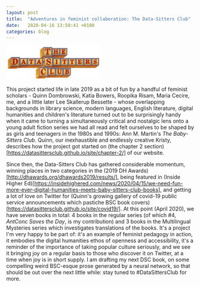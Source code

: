 ```yaml
---
layout: post
title:  "Adventures in feminist collaboration: The Data-Sitters Club"
date:   2020-04-16 13:50:41 +0100
categories: blog
---
```


<a href="https://datasittersclub.github.io/site/"><img style="float:center" src="/DSClogo.png" width="50%" height="50%" /></a>

This project started life in late 2019 as a bit of fun by a handful of feminist scholars - Quinn Dombrowski, Katia Bowers, Roopika Risam, Maria Cecire, me, and a little later Lee Skallerup Bessette - whose overlapping backgrounds in library science, modern languages, English literature, digital humanities and children's literature turned out to be surprisingly handy when it came to turning a simultaneously critical and nostalgic lens onto a young adult fiction series we had all read and felt ourselves to be shaped by as girls and teenagers in the 1980s and 1990s: Ann M. Martin's *The Baby-Sitters Club*. Quinn, our inexhaustible and endlessly creative Kristy, describes how the project got started on (the chapter 2 section)[https://datasittersclub.github.io/site/chapter-2/] of our website.

Since then, the Data-Sitters Club has gathered considerable momentum, winning places in two categories in the (2019 DH Awards) [http://dhawards.org/dhawards2019/results/], being featured in (Inside Higher Ed)[https://insidehighered.com/news/2020/04/15/we-need-fun-more-ever-digital-humanities-meets-baby-sitters-club-books], and getting a lot of love on Twitter for (Quinn's growing gallery of covid-19 public service announcements which pastiche BSC book covers)[https://datasittersclub.github.io/site/covid19/]. At this point (April 2020), we have seven books in total: 4 books in the regular series (of which #4, *AntConc Saves the Day*, is my contribution) and 3 books in the Multilingual Mysteries series which investigates translations of the books. It's a project I'm very happy to be part of: it's an example of feminist pedagogy in action, it embodies the digital humanities ethos of openness and accessibility, it's a reminder of the importance of taking popular culture seriously, and we see it bringing joy on a regular basis to those who discover it on Twitter, at a time when joy is in short supply. I am drafting my next DSC book, on some compelling weird BSC-esque prose generated by a neural network, so that should be out over the next little while: stay tuned to #DataSittersClub for more.

